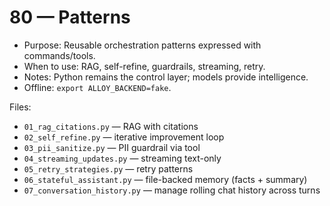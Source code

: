 # 80 — Patterns

- Purpose: Reusable orchestration patterns expressed with commands/tools.
- When to use: RAG, self-refine, guardrails, streaming, retry.
- Notes: Python remains the control layer; models provide intelligence.
- Offline: `export ALLOY_BACKEND=fake`.

Files:
- `01_rag_citations.py` — RAG with citations
- `02_self_refine.py` — iterative improvement loop
- `03_pii_sanitize.py` — PII guardrail via tool
- `04_streaming_updates.py` — streaming text-only
- `05_retry_strategies.py` — retry patterns
- `06_stateful_assistant.py` — file-backed memory (facts + summary)
- `07_conversation_history.py` — manage rolling chat history across turns
